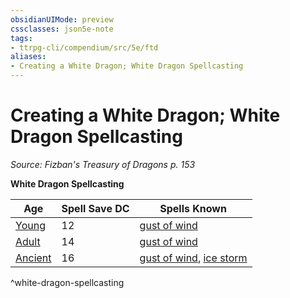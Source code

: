 ```yaml
---
obsidianUIMode: preview
cssclasses: json5e-note
tags:
- ttrpg-cli/compendium/src/5e/ftd
aliases:
- Creating a White Dragon; White Dragon Spellcasting
---
```

# Creating a White Dragon; White Dragon Spellcasting
*Source: Fizban's Treasury of Dragons p. 153* 

**White Dragon Spellcasting**

| Age | Spell Save DC | Spells Known |
|-----|---------------|--------------|
| [Young](/3-Mechanics/CLI/Compendium/bestiary/dragon/young-white-dragon.md) | 12 | [gust of wind](/3-Mechanics/CLI/Compendium/spells/gust-of-wind.md) |
| [Adult](/3-Mechanics/CLI/Compendium/bestiary/dragon/adult-white-dragon.md) | 14 | [gust of wind](/3-Mechanics/CLI/Compendium/spells/gust-of-wind.md) |
| [Ancient](/3-Mechanics/CLI/Compendium/bestiary/dragon/ancient-white-dragon.md) | 16 | [gust of wind](/3-Mechanics/CLI/Compendium/spells/gust-of-wind.md), [ice storm](/3-Mechanics/CLI/Compendium/spells/ice-storm.md) |
^white-dragon-spellcasting